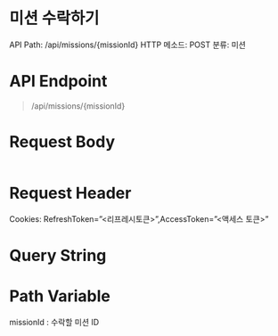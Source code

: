 # 미션 수락하기

API Path: /api/missions/{missionId}
HTTP 메소드: POST
분류: 미션

# API Endpoint

> /api/missions/{missionId}
> 

# Request Body

```sql

```

# Request Header

Cookies: RefreshToken=”<리프레시토큰>”,AccessToken=”<액세스 토큰>”

# Query String

# Path Variable

missionId : 수락할 미션 ID